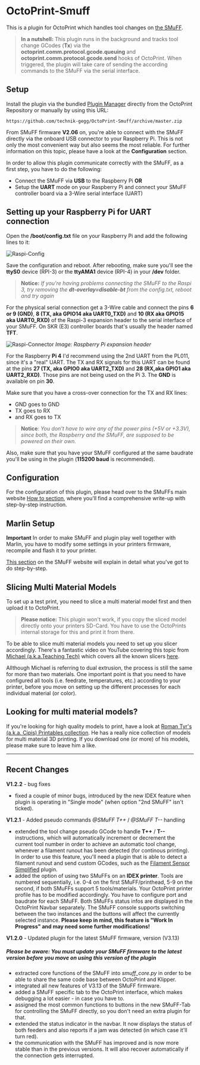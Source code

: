 # OctoPrint-Smuff

This is a plugin for OctoPrint which handles tool changes on [the SMuFF](https://sites.google.com/view/the-smuff).

>**In a nutshell:**
This plugin runs in the background and tracks tool change GCodes (**Tx**) via the **octoprint.comm.protocol.gcode.queuing** and **octoprint.comm.protocol.gcode.send** hooks of OctoPrint.
When triggered, the plugin will take care of sending the according commands to the SMuFF via the serial interface.

## Setup

Install the plugin via the bundled [Plugin Manager](https://github.com/foosel/OctoPrint/wiki/Plugin:-Plugin-Manager) directly from the OctoPrint Repository or manually by using this URL:

    https://github.com/technik-gegg/OctoPrint-Smuff/archive/master.zip

From SMuFF firmware **V2.06** on, you're able to connect with the SMuFF directly via the onboard USB connector to your Raspberry Pi. This is not only the most convenient way but also seems the most reliable.
For further information on this topic, please have a look at the **Configuration** section.

In order to allow this plugin communicate correctly with the SMuFF, as a first step, you have to do the following:

- Connect the SMuFF via **USB** to the Raspberry Pi **OR**
- Setup the **UART** mode on your Raspberry Pi and connect your SMuFF controller board via a 3-Wire serial interface (UART)

## Setting up your Raspberry Pi for UART connection

Open the **/boot/config.txt** file on your Raspberry Pi and add the following lines to it:

![Raspi-Config](extras/Raspi-Config-txt.jpg)

Save the configuration and reboot. After rebooting, make sure you'll see the **ttyS0** device (RPI-3) or the **ttyAMA1** device (RPI-4) in your **/dev** folder.

>**Notice:** *If you're having problems connecting the SMuFF to the Raspi 3, try removing the **dt-overlay=disable-bt** from the config.txt, reboot and try again*

For the physical serial connection get a 3-Wire cable and connect the pins **6 or 9 (GND)**, **8 (TX, aka GPIO14 aka UART0_TXD)** and **10 (RX aka GPIO15 aka UART0_RXD)** of the Raspi-3 expansion header to the serial interface of your SMuFF. On SKR (E3) controller boards that's usually the header named **TFT**.

![Raspi-Connector](extras/Raspi4-GPIO.jpg)
*Image: Raspberry Pi expansion header*

For the Raspberry **Pi 4** I'd recommend using the 2nd UART from the PL011, since it's a "real" UART. The TX and RX signals for this UART can be found at the pins **27 (TX, aka GPIO0 aka UART2_TXD)** and **28 (RX,aka GPIO1 aka UART2_RXD)**. Those pins are not being used on the Pi 3. The **GND** is available on pin **30**.

Make sure that you have a cross-over connection for the TX and RX lines:

- GND goes to GND
- TX goes to RX
- and RX goes to TX

>**Notice**: *You don't have to wire any of the power pins (+5V or +3.3V), since both, the Raspberry and the SMuFF, are supposed to be powered on their own.*

Also, make sure that you have your SMuFF configured at the same baudrate you'll be using in the plugin (**115200 baud** is recommended).

## Configuration

For the configuration of this plugin, please head over to the SMuFFs main website [How to section](https://sites.google.com/view/the-smuff/how-to/configure/the-octoprint-plugin?authuser=0), where you'll find a comprehensive write-up with step-by-step instruction.

## Marlin Setup

**Important**
In order to make SMuFF and plugin play well together with Marlin, you have to modify some settings in your printers firmware, recompile and flash it to your printer.

[This section](https://sites.google.com/view/the-smuff/how-to/configure/the-marlin-firmware?authuser=0)  on the SMuFF website will explain in detail what you've got to do step-by-step.

## Slicing Multi Material Models

To set up a test print, you need to slice a multi material model first and then upload it to OctoPrint.
>**Please notice:** This plugin won't work, if you copy the sliced model directly onto your printers SD-Card. You have to use the OctoPrints internal storage for this and print it from there.

To be able to slice multi material models you need to set up you slicer accordingly. There's a fantastic video on YouTube covering this topic from [Michael (a.k.a.Teaching Tech)](https://www.youtube.com/channel/UCbgBDBrwsikmtoLqtpc59Bw) which covers all the known slicers [here](https://www.youtube.com/watch?v=xRtvbICRh1w).

Allthough Michael is referring to dual extrusion, the process is still the same for more than two materials.
One important point is that you need to have configured all tools (i.e. feedrate, temperatures, etc.) according to your printer, before you move on setting up the different processes for each individual material (or color).

## Looking for multi material models?

If you're looking for high quality models to print, have a look at [Roman Tyr's (a.k.a. Cipis) Printables collection](https://www.printables.com/de/social/18-cipis/models).
He has a really nice collection of models for multi material 3D printing. If you download one (or more) of his models, please make sure to leave him a like.

***

## Recent Changes

**V1.2.2** - bug fixes

- fixed a couple of minor bugs, introduced by the new IDEX feature when plugin is operating in "Single mode" (when option "2nd SMuFF" isn't ticked).

**V1.2.1** - Added pseudo commands *@SMuFF T++* / *@SMuFF T--* handling

- extended the tool change pseudo GCode to handle **T++** / **T--** instructions, which will automatically increment or decrement the current tool number in order to achieve an automatic tool change, whenever a filament runout has been detected (for continous printing).
In order to use this feature, you'll need a plugin that is able to detect a filament runout and send custom GCodes, such as the [Filament Sensor Simplified](https://plugins.octoprint.org/plugins/filamentsensorsimplified/) plugin.
- added the option of using two SMuFFs on an **IDEX printer**. Tools are numbered sequentially, i.e. 0-4 on the first SMuFF/printhead, 5-9 on the second, if both SMuFFs support 5 tools/materials. Your OctoPrint printer profile has to be modified accordingly. You have to configure port and baudrate for each SMuFF. Both SMuFFs status infos are displayed in the OctoPrint Navbar separately. The SMuFF console supports switching between the two instances and the buttons will affect the currently selected instance.
**Please keep in mind, this feature is "Work In Progress" and may need some further modifications!**

**V1.2.0** - Updated plugin for the latest SMuFF firmware, version (V3.13)

##### Please be aware: You must update your SMuFF firmware to the latest version before you move on using this version of the plugin

- extracted core functions of the SMuFF into *smuff_core.py* in order to be able to share the same code base between OctoPrint and Klipper.
- integrated all new features of V3.13 of the SMuFF firmware.
- added a SMuFF specific tab to the OctoPrint interface, which makes debugging a lot easier - in case you have to.
- assigned the most common functions to buttons in the new SMuFF-Tab for controlling the SMuFF directly, so you don't need an extra plugin for that.
- extended the status indicator in the navbar. It now displays the status of both feeders and also reports if a jam was detected (in which case it'll turn red).
- the communication with the SMuFF has improved and is now more stable than in the previous versions. It will also recover automatically if the connection gets interrupted.
